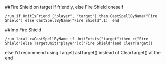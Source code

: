 ##Fire Shield on target if friendly, else Fire Shield oneself
```
/run if UnitIsFriend ("player", "target") then CastSpellByName("Fire Shield") else CastSpellByName("Fire Shield",1)  end
```


##Imp Fire Shield
```
/run local c=CastSpellByName if UnitExists("target")then c("Fire Shield")else TargetUnit("player")c("Fire Shield")end ClearTarget()
```
else I'd recommend using TargetLastTarget() instead of ClearTarget() at the end